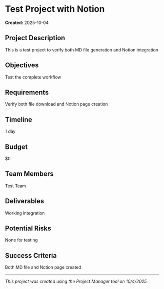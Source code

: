 # Test Project with Notion

**Created:** 2025-10-04

## Project Description

This is a test project to verify both MD file generation and Notion integration

## Objectives

Test the complete workflow

## Requirements

Verify both file download and Notion page creation

## Timeline

1 day

## Budget

$0

## Team Members

Test Team

## Deliverables

Working integration

## Potential Risks

None for testing

## Success Criteria

Both MD file and Notion page created

---

*This project was created using the Project Manager tool on 10/4/2025.*
